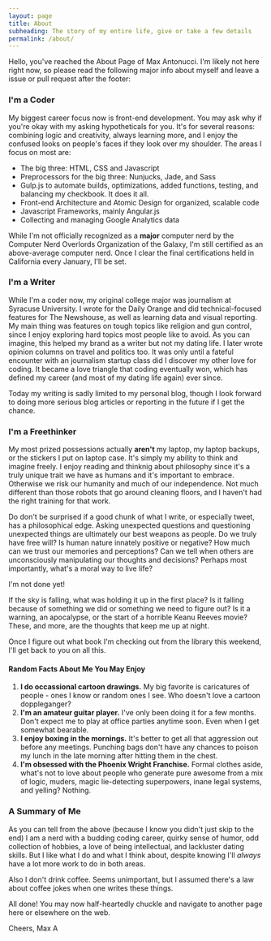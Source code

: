 ```yaml
---
layout: page
title: About
subheading: The story of my entire life, give or take a few details
permalink: /about/
---
```


Hello, you've reached the About Page of Max Antonucci. I'm likely not here right now, so please read the following major info about myself and leave a issue or pull request after the footer:

### I'm a Coder

My biggest career focus now is front-end development. You may ask why if you're okay with my asking hypotheticals for you. It's for several reasons: combining logic and creativity, always learning more, and I enjoy the confused looks on people's faces if they look over my shoulder. The areas I focus on most are:

* The big three: HTML, CSS and Javascript
* Preprocessors for the big three: Nunjucks, Jade, and Sass
* Gulp.js to automate builds, optimizations, added functions, testing, and balancing my checkbook. It does it all.
* Front-end Architecture and Atomic Design for organized, scalable code
* Javascript Frameworks, mainly Angular.js
* Collecting and managing Google Analytics data

While I'm not officially recognized as a **major** computer nerd by the Computer Nerd Overlords Organization of the Galaxy, I'm still certified as an above-average computer nerd. Once I clear the final certifications held in California every January, I'll be set.

### I'm a Writer

While I'm a coder now, my original college major was journalism at Syracuse University. I wrote for the Daily Orange and did technical-focused features for The Newshouse, as well as learning data and visual reporting. My main thing was features on tough topics like religion and gun control, since I enjoy exploring hard topics most people like to avoid. As you can imagine, this helped my brand as a writer but not my dating life. I later wrote opinion columns on travel and politics too. It was only until a fateful encounter with an journalism startup class did I discover my other love for coding. It became a love triangle that coding eventually won, which has defined my career (and most of my dating life again) ever since.

Today my writing is sadly limited to my personal blog, though I look forward to doing more serious blog articles or reporting in the future if I get the chance.

### I'm a Freethinker

My most prized possessions actually **aren't** my laptop, my laptop backups, or the stickers I put on laptop case. It's simply my ability to think and imagine freely. I enjoy reading and thinknig about philosophy since it's a truly unique trait we have as humans and it's important to embrace. Otherwise we risk our humanity and much of our independence. Not much different than those robots that go around cleaning floors, and I haven't had the right training for that work.

Do don't be surprised if a good chunk of what I write, or especially tweet, has a philosophical edge. Asking unexpected questions and questioning unexpected things are ultimately our best weapons as people. Do we truly have free will? Is human nature innately positive or negative? How much can we trust our memories and perceptions? Can we tell when others are unconsciously manipulating our thoughts and decisions? Perhaps most importantly, what's a moral way to live life?

I'm not done yet!

If the sky is falling, what was holding it up in the first place? Is it falling because of something we did or something we need to figure out? Is it a warning, an apocalypse, or the start of a horrible Keanu Reeves movie? These, and more, are the thoughts that keep me up at night.

Once I figure out what book I'm checking out from the library this weekend, I'll get back to you on all this.

#### Random Facts About Me You May Enjoy

1. **I do occassional cartoon drawings.** My big favorite is caricatures of people - ones I know or random ones I see. Who doesn't love a cartoon doppleganger?
2. **I'm an amateur guitar player.** I've only been doing it for a few months. Don't expect me to play at office parties anytime soon. Even when I get somewhat bearable.
3. **I enjoy boxing in the mornings.** It's better to get all that aggression out before any meetings. Punching bags don't have any chances to poison my lunch in the late morning after hitting them in the chest.
4. **I'm obsessed with the Phoenix Wright Franchise.** Formal clothes aside, what's not to love about people who generate pure awesome from a mix of logic, muders, magic lie-detecting superpowers, inane legal systems, and yelling? Nothing.

### A Summary of Me

As you can tell from the above (because I know you didn't just skip to the end) I am a nerd with a budding coding career, quirky sense of humor, odd collection of hobbies, a love of being intellectual, and lackluster dating skills. But I like what I do and what I think about, despite knowing I'll *always* have a lot more work to do in both areas.

Also I don't drink coffee. Seems unimportant, but I assumed there's a law about coffee jokes when one writes these things.

All done! You may now half-heartedly chuckle and navigate to another page here or elsewhere on the web.

Cheers,
Max A
